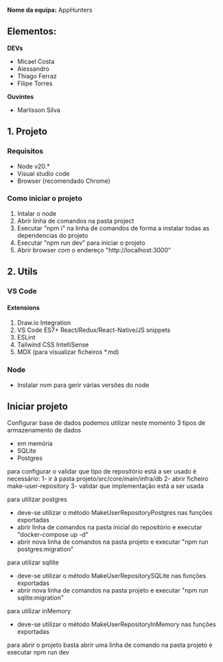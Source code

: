 **Nome da equipa:** AppHunters

## Elementos:

**DEVs**
- Micael Costa
- Alessandro
- Thiago Ferraz
- Filipe Torres

**Ouvintes**
- Marlisson Silva

## 1. Projeto 
### Requisitos
- Node v20.*
- Visual studio code
- Browser (recomendado Chrome)

### Como iniciar o projeto
1. Intalar o node
2. Abrir linha de comandos na pasta project
3. Executar "npm i" na linha de comandos de forma a instalar todas as dependencias do projeto
4. Executar "npm run dev" para iniciar o projeto
5. Abrir browser com o endereço "http://localhost:3000"

## 2. Utils
### VS Code
#### Extensions
1. Draw.io Integration
2. VS Code ES7+ React/Redux/React-Native/JS snippets
3. ESLint
4. Tailwind CSS IntelliSense
5. MDX (para visualizar ficheiros *.md)

### Node
- Instalar nvm para gerir várias versões do node


## Iniciar projeto

Configurar base de dados
podemos utilizar neste momento 3 tipos de armazenamento de dados
- em memória
- SQLite
- Postgres

para configurar o validar que tipo de repositório está a ser usado é necessário:
1- ir à pasta projeto/src/core/main/infra/db
2- abrir ficheiro make-user-repository 
3- validar que implementação está a ser usada

para utilizar postgres 
- deve-se utilizar o método MakeUserRepositoryPostgres nas funções exportadas
- abrir linha de comandos na pasta inicial do repositório e executar "docker-compose up -d"
- abrir nova linha de comandos na pasta projeto e executar "npm run postgres:migration"

para utilizar sqllite 
- deve-se utilizar o método MakeUserRepositorySQLite nas funções exportadas
- abrir nova linha de comandos na pasta projeto e executar "npm run sqlite:migration"

para utilizar inMemory 
- deve-se utilizar o método MakeUserRepositoryInMemory nas funções exportadas



para abrir o projeto basta abrir uma linha de comando na pasta projeto e executar npm run dev